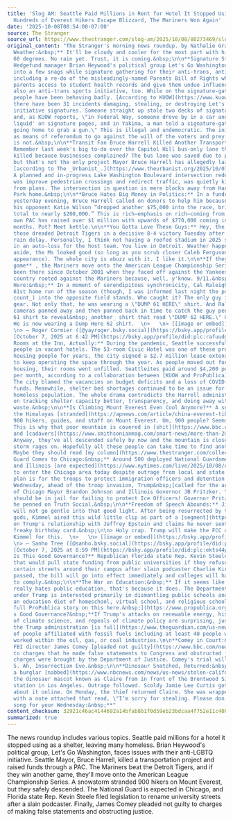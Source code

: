 ```yaml
---
title: 'Slog AM: Seattle Paid Millions in Rent for Hotel It Stopped Using as Shelter,
  Hundreds of Everest Hikers Escape Blizzard, The Mariners Won Again'
date: '2025-10-08T08:54:00-07:00'
source: The Stranger
source_url: https://www.thestranger.com/slog-am/2025/10/08/80273469/slog-am-seattle-paid-millions-in-rent-for-hotel-it-stopped-using-as-shelter-hundreds-of-everest-hikers-escape-blizzard-the-mariners-won-aga
original_content: "The Stranger's morning news roundup. by Nathalie Graham\n\n**The
  Weather:&nbsp;** It'll be cloudy and cooler for the most part with highs only reaching
  60 degrees. No rain yet. Trust, it is coming.&nbsp;\n\n**Signature Stealers:&nbsp;**
  Hedgefund manager Brian Heywood's political group Let's Go Washington is running
  into a few snags while signature gathering for their anti-trans, anti-LGBTQ initiative
  including a re-do of the misleadingly-named Parents Bill of Rights which would give
  parents access to student health records and give them undue influence. There's
  also an anti-trans sports initiative, too. While on the signature-gathering job,
  people have been behaving badly. [According to KUOW](https://www.kuow.org/stories/interfering-with-signature-gathering-for-wa-initiatives-is-on-the-rise-it-s-also-illegal),
  there have been 31 incidents damaging, stealing, or destroying Let's Go Washington
  initiative signatures. Someone straight up stole two decks of signatures in Covington,
  and, as KUOW reports, \"in Federal Way, someone drove by in a car and threw 'red
  liquid' on signature pages, and in Yakima, a man told a signature-gatherer he was
  going home to grab a gun.\" This is illegal and undemocratic. The initiative process
  as means of referendum to go against the will of the voters and prey on misinformation
  is not.&nbsp;\n\n**Transit Fan Bruce Harrell Killed Another Transportation Project:&nbsp;**
  Remember last week's big to-do over the Capitol Hill bus-only lane the mayor's office
  killed because businesses complained? The bus lane was saved due to public outcry,
  but that's not the only project Mayor Bruce Harrell has allegedly laid waste to,
  [according to The _Urbanist_.](https://www.theurbanist.org/2025/10/07/lake-washington-boulevard-safety-upgrades-fully-designed-before-mayor-pulled-plug/)
  A planned and in-progress Lake Washington Boulevard intersection redesign, which
  was improve pedestrian crossings and redirect traffic, was quietly killed and removed
  from plans. The intersection in question is mere blocks away from Harrell's Seward
  Park home.&nbsp;\n\n**Bruce Hates Big Money in Politics:** In a fundraising email
  yesterday evening, Bruce Harrell called on donors to help him because a PAC backing
  his opponent Katie Wilson “dropped another $75,000 into the race, bringing their
  total to nearly $200,000.” This is rich—emphasis on rich—coming from Harrell whose
  own PAC has raised over $1 million with upwards of $770,000 coming in the last two
  months. Pot? Meet kettle.\n\n**You Gotta Love These Guys:** Hey, the Mariners beat
  those dreaded Detroit Tigers in a decisive 8-4 victory Tuesday after a hours-long
  rain delay. Personally, I think not having a roofed stadium in 2025 should result
  in an auto-loss for the host team. You live in Detroit. Weather happens there. Diatribe
  aside, the Ms looked good (so long as you scrub closer Caleb Ferguson's bottom-of-the-ninth
  appearance). The whole city is abuzz with it. I like it.\n\n**If they win another
  game** , the Mariners move onto the American League Championship Series. They haven't
  been there since October 2001 when they faced off against the Yankees and the whole
  country rooted against the Mariners because, well, y'know. 9/11.&nbsp;\n\n**Dump
  Here:&nbsp;** In a moment of serendipitous synchronicity, Cal Raleigh whacked his
  61st home run of the season (though, I was informed last night the post-season stats&nbsp;_don't
  count_) into the opposite field stands. Who caught it? The only guy in Mariners
  gear. Not only that, he was wearing a \"DUMP 61 HERE\" shirt. And Raleigh did. The
  cameras panned away and then panned back in time to catch the guy peeling of the
  61 shirt to reveal&nbsp;_another_ shirt that read \"DUMP 62 HERE.\" He knows something.&nbsp;\n\n>
  He is now wearing a Dump Here 62 shirt.  \n>   \n> [[image or embed]](https://bsky.app/profile/did:plc:rafuudgy4wrxvb4h4bsqox4t/post/3m2nja7mmlm2e?ref_src=embed)\n>
  \n> — Roger Cormier ([@yayroger.bsky.social](https://bsky.app/profile/did:plc:rafuudgy4wrxvb4h4bsqox4t?ref_src=embed))
  [October 7, 2025 at 6:42 PM](https://bsky.app/profile/did:plc:rafuudgy4wrxvb4h4bsqox4t/post/3m2nja7mmlm2e?ref_src=embed)\n\n**Many
  Rooms at the Inn, Actually:** During the pandemic, Seattle successfully housed homeless
  people in vacant hotels. The 53-room Civic Hotel was one of these properties. After
  housing people for years, the city signed a $2.7 million lease extension in 2024
  to keep operating the space through the year. As people moved out for permanent
  housing, their rooms went unfilled. Seattleites paid around $4,200 per empty room
  per month, according to a collaboration between [KUOW and ProPublica](https://www.propublica.org/article/seattle-homeless-shelter-vacancies-civic-hotel).
  The city blamed the vacancies on budget deficits and a loss of COVID-era government
  funds. Meanwhile, shelter bed shortages continued to be an issue for Seattle's growing
  homeless population. The whole drama contradicts the Harrell administration's emphasis
  on tracking shelter capacity better, transparency, and doing away with government
  waste.&nbsp;\n\n**Is Climbing Mount Everest Even Cool Anymore?** A snowstorm in
  the Himalayas [stranded](https://apnews.com/article/china-everest-tibet-stranded-hikers-rescued-13f5b70ae432eae84cd38938837b5de5)
  900 hikers, guides, and staff on Mount Everest. Um, 900 people? Seems like too many.
  This is why that poor mountain is covered in [shit](https://www.bbc.com/news/world-asia-68237123)
  and [cadavers](https://www.smithsonianmag.com/smart-news/more-than-200-dead-bodies-have-been-left-behind-on-mount-everest-and-many-mark-the-path-to-the-summit-146904416/).
  Anyway, they've all descended safely by now and the mountain is closed while the
  storm rages on. Hopefully all these people can take time to find another hobby.
  Maybe they should read [my column](https://www.thestranger.com/collections/78905430/play-date).&nbsp;\n\n**National
  Guard Comes to Chicago:&nbsp;** Around 500 deployed National Guardsmen from Texas
  and Illinois [are expected](https://www.nytimes.com/live/2025/10/08/us/trump-national-guard-chicago-illinois)
  to enter the Chicago area today despite outrage from local and state leaders. The
  plan is for the troops to protect immigration officers and detention centers. On
  Wednesday, ahead of the troop invasion, Trump&nbsp;[called for the arrest](https://www.usatoday.com/story/news/nation/2025/10/08/trump-chicago-national-guard-ice-jb-pritzker/86575398007/)
  of Chicago Mayor Brandon Johnson and Illinois Governor JB Pritzker. \"Chicago Mayor
  should be in jail for failing to protect Ice Officers! Governor Pritzker also!\"
  he penned on Truth Social.&nbsp;\n\n**Freedom of Speech Abounds:** Jimmy Kimmel
  will not go gentle into that good light. After being resurrected by the television
  gods, Kimmel aired this wild little clip as part of a [segment](https://www.youtube.com/watch?v=iy5o38VRjtE&themeRefresh=1)
  on Trump's relationship with Jeffrey Epstein and claims he never sent Epstein that
  freaky birthday card.&nbsp;\n\n> Holy crap. Trump will make the FCC crucify Jimmy
  Kimmel for this.  \n>   \n> [[image or embed]](https://bsky.app/profile/did:plc:ekts44pfepbmryv2h633onqu/post/3m2nqv6qj3s25?ref_src=embed)\n>
  \n> — Sanho Tree ([@sanho.bsky.social](https://bsky.app/profile/did:plc:ekts44pfepbmryv2h633onqu?ref_src=embed))
  [October 7, 2025 at 8:59 PM](https://bsky.app/profile/did:plc:ekts44pfepbmryv2h633onqu/post/3m2nqv6qj3s25?ref_src=embed)\n\n**Chat,
  Is This Good Governance?** Republican Florida state Rep. Kevin Steele [filed legislation](https://thehill.com/homenews/education/5544681-florida-republican-charlie-kirk-state-colleges/)
  that would pull state funding from public universities if they refuse to rename
  certain streets around their campus after slain podcaster Charlie Kirk. If it's
  passed, the bill will go into effect immediately and colleges will have 90 days
  to comply.&nbsp;\n\n**The War on Education:&nbsp;** If it seems like this administration
  really hates public education, that's because it does. The Department of Education
  under Trump is interested primarily in dismantling public schools and standing up
  an education diet of homeschool, virtual school, and religious schools. [Read the
  full ProPublica story on this here.&nbsp;](https://www.propublica.org/article/education-department-public-schools-activists-linda-mcmahon-trump?utm_source=bluesky&utm_medium=social&utm_campaign=propublica-bsky&utm_content=cm)\n\n**Maybe&nbsp;_This&nbsp;_I****
  s Good Governance?&nbsp;**If Trump's attacks on renewable energy, his undermining
  of climate science, and repeals of climate policy are surprising, just remember
  the Trump administration [is full](https://www.theguardian.com/us-news/2025/oct/08/trump-administration-fossil-fuels-climate)
  of people affiliated with fossil fuels including at least 40 people who have directly
  worked within the oil, gas, or coal industries.\n\n**Comey in Court:&nbsp;** Former
  FBI director James Comey [pleaded not guilty](https://www.bbc.com/news/live/cly14kplv02t)
  to charges that he made false statements to Congress and obstructed justice. The
  charges were brought by the Department of Justice. Comey's trial will begin on Jan.
  5. Ah, Insurrection Eve.&nbsp;\n\n**Dinosaur Snatched, Returned:&nbsp;** Last week,
  a burglar [nabbed](https://www.nbcnews.com/news/us-news/stolen-california-gas-station-dinosaur-returned-apology-note-rcna236041)
  the dinosaur mascot known as Claire from in front of the Brentwood Sinclair gas
  station in Los Angeles. Outrage followed. Scoldy Jamie Lee Curtis got extra sanctimonious
  about it online. On Monday, the thief returned Claire. She was wrapped in a cloth
  with a note attached that read, \"I’m sorry for stealing. Please don’t charge me!\"\n\n**A
  song for your Wednesday:&nbsp;**"
content_checksum: 32921c46ac4144692a14bfab8b1f0d59eb23bdcaa4f752e11c4086aaec38f80b
summarized: true
---
```


The news roundup includes various topics. Seattle paid millions for a hotel it stopped using as a shelter, leaving many homeless. Brian Heywood's political group, Let's Go Washington, faces issues with their anti-LGBTQ initiative. Seattle Mayor, Bruce Harrell, killed a transportation project and raised funds through a PAC. The Mariners beat the Detroit Tigers, and if they win another game, they'll move onto the American League Championship Series. A snowstorm stranded 900 hikers on Mount Everest, but they safely descended. The National Guard is expected in Chicago, and Florida state Rep. Kevin Steele filed legislation to rename university streets after a slain podcaster. Finally, James Comey pleaded not guilty to charges of making false statements and obstructing justice.